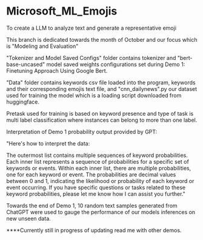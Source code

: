 # Microsoft_ML_Emojis
To create a LLM to analyze text and generate a representative emoji

This branch is dedicated towards the month of October and our focus which is "Modeling and Evaluation"

"Tokenizer and Model Saved Configs" folder contains tokenizer and "bert-base-uncased" model saved weights configurations set during Demo 1: Finetuning Approach Using Google Bert. 

"Data" folder contains keywords csv file loaded into the program, keywords and their corresponding emojis text file, and "cnn_dailynews".py our dataset used for training the model which is a loading script downloaded from huggingface. 

Pretask used for training is based on keyword presence and type of task is multi label classification where instances can belong to more than one label. 

Interpretation of Demo 1 probability output provided by GPT: 

"Here's how to interpret the data:

The outermost list contains multiple sequences of keyword probabilities.
Each inner list represents a sequence of probabilities for a specific set of keywords or events.
Within each inner list, there are multiple probabilities, one for each keyword or event.
The probabilities are decimal values between 0 and 1, indicating the likelihood or probability of each keyword or event occurring.
If you have specific questions or tasks related to these keyword probabilities, please let me know how I can assist you further."


Towards the end of Demo 1, 10 random text samples generated from ChatGPT were used to gauge the performance of our models inferences on new unseen data.  

****Currently still in progress of updating read me with other demos. 


